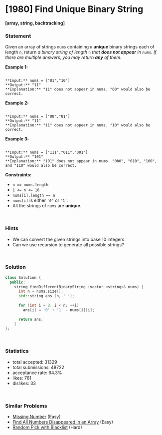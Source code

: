# [1980] Find Unique Binary String

**[array, string, backtracking]**

### Statement

Given an array of strings `nums` containing `n` **unique** binary strings each of length `n`, return *a binary string of length* `n` *that **does not appear** in* `nums`*. If there are multiple answers, you may return **any** of them*.


**Example 1:**

```

**Input:** nums = ["01","10"]
**Output:** "11"
**Explanation:** "11" does not appear in nums. "00" would also be correct.

```

**Example 2:**

```

**Input:** nums = ["00","01"]
**Output:** "11"
**Explanation:** "11" does not appear in nums. "10" would also be correct.

```

**Example 3:**

```

**Input:** nums = ["111","011","001"]
**Output:** "101"
**Explanation:** "101" does not appear in nums. "000", "010", "100", and "110" would also be correct.

```

**Constraints:**
* `n == nums.length`
* `1 <= n <= 16`
* `nums[i].length == n`
* `nums[i]` is either `'0'` or `'1'`.
* All the strings of `nums` are **unique**.


<br>

### Hints

- We can convert the given strings into base 10 integers.
- Can we use recursion to generate all possible strings?

<br>

### Solution

```cpp
class Solution {
  public:
    string findDifferentBinaryString (vector <string>& nums) {
      int n = nums.size();
      std::string ans (n, ' ');
      
      for (int i = 0; i < n; ++i)
        ans[i] = '0' + '1' - nums[i][i];
      
      return ans;
    }
};
```

<br>

### Statistics

- total accepted: 31329
- total submissions: 48722
- acceptance rate: 64.3%
- likes: 761
- dislikes: 33

<br>

### Similar Problems

- [Missing Number](https://leetcode.com/problems/missing-number) (Easy)
- [Find All Numbers Disappeared in an Array](https://leetcode.com/problems/find-all-numbers-disappeared-in-an-array) (Easy)
- [Random Pick with Blacklist](https://leetcode.com/problems/random-pick-with-blacklist) (Hard)
